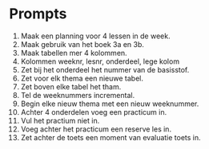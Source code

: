 # Prompts

1. Maak een planning voor 4 lessen in de week.
1. Maak gebruik van het boek 3a en 3b.
1. Maak tabellen mer 4 kolommen.
1. Kolommen weeknr, lesnr, onderdeel, lege kolom
2. Zet bij het onderdeel het nummer van de basisstof.
2. Zet voor elk thema een nieuwe tabel.
3. Zet boven elke tabel het tham.
4. Tel de weeknummers incremental.
5. Begin elke nieuw thema met een nieuw weeknummer.
6. Achter 4 onderdelen voeg een practicum in.
7. Vul het practium niet in.
7. Voeg achter het practicum een reserve les in.
8. Zet achter de toets een moment van evaluatie toets in.